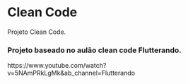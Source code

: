 # Clean Code

Projeto Clean Code.

### Projeto baseado no aulão clean code Flutterando.

</link> https://www.youtube.com/watch?v=5NAmPRkLgMk&ab_channel=Flutterando </link>